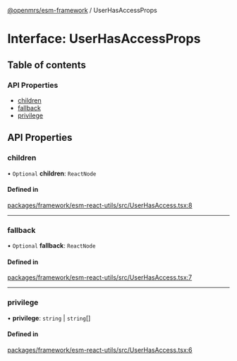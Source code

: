 [@openmrs/esm-framework](../API.md) / UserHasAccessProps

# Interface: UserHasAccessProps

## Table of contents

### API Properties

- [children](UserHasAccessProps.md#children)
- [fallback](UserHasAccessProps.md#fallback)
- [privilege](UserHasAccessProps.md#privilege)

## API Properties

### children

• `Optional` **children**: `ReactNode`

#### Defined in

[packages/framework/esm-react-utils/src/UserHasAccess.tsx:8](https://github.com/openmrs/openmrs-esm-core/blob/main/packages/framework/esm-react-utils/src/UserHasAccess.tsx#L8)

___

### fallback

• `Optional` **fallback**: `ReactNode`

#### Defined in

[packages/framework/esm-react-utils/src/UserHasAccess.tsx:7](https://github.com/openmrs/openmrs-esm-core/blob/main/packages/framework/esm-react-utils/src/UserHasAccess.tsx#L7)

___

### privilege

• **privilege**: `string` \| `string`[]

#### Defined in

[packages/framework/esm-react-utils/src/UserHasAccess.tsx:6](https://github.com/openmrs/openmrs-esm-core/blob/main/packages/framework/esm-react-utils/src/UserHasAccess.tsx#L6)
